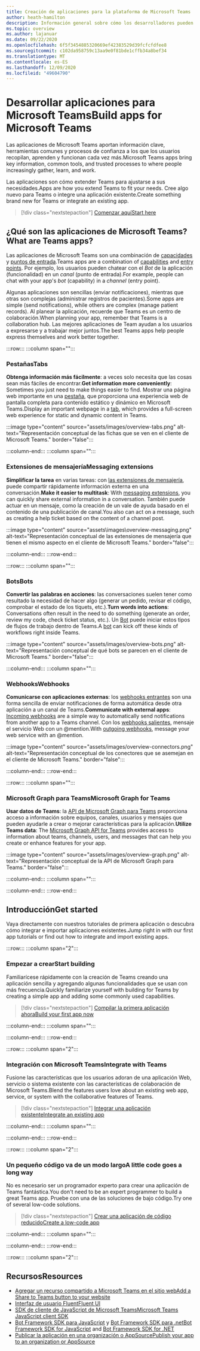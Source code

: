 ```yaml
---
title: Creación de aplicaciones para la plataforma de Microsoft Teams
author: heath-hamilton
description: Información general sobre cómo los desarrolladores pueden ampliar y personalizar las características de Microsoft Teams con aplicaciones personalizadas.
ms.topic: overview
ms.author: lajanuar
ms.date: 09/22/2020
ms.openlocfilehash: 6f5f3454885320669ef42383529d39fcfcfdfee8
ms.sourcegitcommit: c102da958759c13aa9e0f81bde1cffb34a8bef34
ms.translationtype: MT
ms.contentlocale: es-ES
ms.lasthandoff: 12/09/2020
ms.locfileid: "49604790"
---
```

# <a name="build-apps-for-microsoft-teams"></a><span data-ttu-id="35366-103">Desarrollar aplicaciones para Microsoft Teams</span><span class="sxs-lookup"><span data-stu-id="35366-103">Build apps for Microsoft Teams</span></span>

<span data-ttu-id="35366-104">Las aplicaciones de Microsoft Teams aportan información clave, herramientas comunes y procesos de confianza a los que los usuarios recopilan, aprenden y funcionan cada vez más.</span><span class="sxs-lookup"><span data-stu-id="35366-104">Microsoft Teams apps bring key information, common tools, and trusted processes to where people increasingly gather, learn, and work.</span></span>

<span data-ttu-id="35366-105">Las aplicaciones son cómo extender Teams para ajustarse a sus necesidades.</span><span class="sxs-lookup"><span data-stu-id="35366-105">Apps are how you extend Teams to fit your needs.</span></span> <span data-ttu-id="35366-106">Cree algo nuevo para Teams o integre una aplicación existente.</span><span class="sxs-lookup"><span data-stu-id="35366-106">Create something brand new for Teams or integrate an existing app.</span></span>

> [!div class="nextstepaction"]
> [<span data-ttu-id="35366-107">Comenzar aquí</span><span class="sxs-lookup"><span data-stu-id="35366-107">Start here</span></span>](build-your-first-app/build-first-app-overview.md)

## <a name="what-are-teams-apps"></a><span data-ttu-id="35366-108">¿Qué son las aplicaciones de Microsoft Teams?</span><span class="sxs-lookup"><span data-stu-id="35366-108">What are Teams apps?</span></span>

<span data-ttu-id="35366-109">Las aplicaciones de Microsoft Teams son una combinación de [capacidades](concepts/capabilities-overview.md) y [puntos de entrada](concepts/extensibility-points.md).</span><span class="sxs-lookup"><span data-stu-id="35366-109">Teams apps are a combination of [capabilities](concepts/capabilities-overview.md) and [entry points](concepts/extensibility-points.md).</span></span> <span data-ttu-id="35366-110">Por ejemplo, los usuarios pueden chatear con el *Bot* de la aplicación (funcionalidad) en un *canal* (punto de entrada).</span><span class="sxs-lookup"><span data-stu-id="35366-110">For example, people can chat with your app's *bot* (capability) in a *channel* (entry point).</span></span>

<span data-ttu-id="35366-111">Algunas aplicaciones son sencillas (enviar notificaciones), mientras que otras son complejas (administrar registros de pacientes).</span><span class="sxs-lookup"><span data-stu-id="35366-111">Some apps are simple (send notifications), while others are complex (manage patient records).</span></span> <span data-ttu-id="35366-112">Al planear la aplicación, recuerde que Teams es un centro de colaboración.</span><span class="sxs-lookup"><span data-stu-id="35366-112">When planning your app, remember that Teams is a collaboration hub.</span></span> <span data-ttu-id="35366-113">Las mejores aplicaciones de Team ayudan a los usuarios a expresarse y a trabajar mejor juntos.</span><span class="sxs-lookup"><span data-stu-id="35366-113">The best Teams apps help people express themselves and work better together.</span></span>

:::row:::
   :::column span="":::

### <a name="tabs"></a><span data-ttu-id="35366-114">Pestañas</span><span class="sxs-lookup"><span data-stu-id="35366-114">Tabs</span></span>

<span data-ttu-id="35366-115">**Obtenga información más fácilmente**: a veces solo necesita que las cosas sean más fáciles de encontrar.</span><span class="sxs-lookup"><span data-stu-id="35366-115">**Get information more conveniently**: Sometimes you just need to make things easier to find.</span></span> <span data-ttu-id="35366-116">Mostrar una página web importante en una [pestaña](tabs/what-are-tabs.md), que proporciona una experiencia web de pantalla completa para contenido estático y dinámico en Microsoft Teams.</span><span class="sxs-lookup"><span data-stu-id="35366-116">Display an important webpage in a [tab](tabs/what-are-tabs.md), which provides a full-screen web experience for static and dynamic content in Teams.</span></span>

:::image type="content" source="assets/images/overview-tabs.png" alt-text="Representación conceptual de las fichas que se ven en el cliente de Microsoft Teams." border="false":::

   :::column-end:::
   :::column span="":::

### <a name="messaging-extensions"></a><span data-ttu-id="35366-118">Extensiones de mensajería</span><span class="sxs-lookup"><span data-stu-id="35366-118">Messaging extensions</span></span>

<span data-ttu-id="35366-119">**Simplificar la tarea** en varias tareas: con [las extensiones de mensajería](messaging-extensions/what-are-messaging-extensions.md), puede compartir rápidamente información externa en una conversación.</span><span class="sxs-lookup"><span data-stu-id="35366-119">**Make it easier to multitask**: With [messaging extensions](messaging-extensions/what-are-messaging-extensions.md), you can quickly share external information in a conversation.</span></span> <span data-ttu-id="35366-120">También puede actuar en un mensaje, como la creación de un vale de ayuda basado en el contenido de una publicación de canal.</span><span class="sxs-lookup"><span data-stu-id="35366-120">You also can act on a message, such as creating a help ticket based on the content of a channel post.</span></span>

:::image type="content" source="assets\images\overview-messaging.png" alt-text="Representación conceptual de las extensiones de mensajería que tienen el mismo aspecto en el cliente de Microsoft Teams." border="false":::

   :::column-end:::
:::row-end:::

:::row:::
   :::column span="":::

### <a name="bots"></a><span data-ttu-id="35366-122">Bots</span><span class="sxs-lookup"><span data-stu-id="35366-122">Bots</span></span>

<span data-ttu-id="35366-123">**Convertir las palabras en acciones**: las conversaciones suelen tener como resultado la necesidad de hacer algo (generar un pedido, revisar el código, comprobar el estado de los tíquets, etc.).</span><span class="sxs-lookup"><span data-stu-id="35366-123">**Turn words into actions**: Conversations often result in the need to do something (generate an order, review my code, check ticket status, etc.).</span></span> <span data-ttu-id="35366-124">Un [Bot](bots/what-are-bots.md) puede iniciar estos tipos de flujos de trabajo dentro de Teams.</span><span class="sxs-lookup"><span data-stu-id="35366-124">A [bot](bots/what-are-bots.md) can kick off these kinds of workflows right inside Teams.</span></span>

:::image type="content" source="assets/images/overview-bots.png" alt-text="Representación conceptual de qué bots se parecen en el cliente de Microsoft Teams." border="false":::

   :::column-end:::
   :::column span="":::

### <a name="webhooks"></a><span data-ttu-id="35366-126">Webhooks</span><span class="sxs-lookup"><span data-stu-id="35366-126">Webhooks</span></span>

<span data-ttu-id="35366-127">**Comunicarse con aplicaciones externas**: los [webhooks entrantes](webhooks-and-connectors/what-are-webhooks-and-connectors.md#incoming-webhooks) son una forma sencilla de enviar notificaciones de forma automática desde otra aplicación a un canal de Teams.</span><span class="sxs-lookup"><span data-stu-id="35366-127">**Communicate with external apps**: [Incoming webhooks](webhooks-and-connectors/what-are-webhooks-and-connectors.md#incoming-webhooks) are a simple way to automatically send notifications from another app to a Teams channel.</span></span> <span data-ttu-id="35366-128">Con los [webhooks salientes](webhooks-and-connectors/what-are-webhooks-and-connectors.md#outgoing-webhooks), mensaje el servicio Web con un @mention.</span><span class="sxs-lookup"><span data-stu-id="35366-128">With [outgoing webhooks](webhooks-and-connectors/what-are-webhooks-and-connectors.md#outgoing-webhooks), message your web service with an @mention.</span></span>

:::image type="content" source="assets/images/overview-connectors.png" alt-text="Representación conceptual de los conectores que se asemejan en el cliente de Microsoft Teams." border="false":::

   :::column-end:::
:::row-end:::

:::row:::
   :::column span="":::

### <a name="microsoft-graph-for-teams"></a><span data-ttu-id="35366-130">Microsoft Graph para Teams</span><span class="sxs-lookup"><span data-stu-id="35366-130">Microsoft Graph for Teams</span></span>

<span data-ttu-id="35366-131">**Usar datos de Teams**: la [API de Microsoft Graph para Teams](https://docs.microsoft.com/graph/teams-concept-overview) proporciona acceso a información sobre equipos, canales, usuarios y mensajes que pueden ayudarle a crear o mejorar características para la aplicación.</span><span class="sxs-lookup"><span data-stu-id="35366-131">**Utilize Teams data**: The [Microsoft Graph API for Teams](https://docs.microsoft.com/graph/teams-concept-overview) provides access to information about teams, channels, users, and messages that can help you create or enhance features for your app.</span></span>

:::image type="content" source="assets/images/overview-graph.png" alt-text="Representación conceptual de la API de Microsoft Graph para Teams." border="false":::

   :::column-end:::
   :::column span="":::

   :::column-end:::
:::row-end:::

## <a name="get-started"></a><span data-ttu-id="35366-133">Introducción</span><span class="sxs-lookup"><span data-stu-id="35366-133">Get started</span></span>

<span data-ttu-id="35366-134">Vaya directamente con nuestros tutoriales de primera aplicación o descubra cómo integrar e importar aplicaciones existentes.</span><span class="sxs-lookup"><span data-stu-id="35366-134">Jump right in with our first app tutorials or find out how to integrate and import existing apps.</span></span>

:::row:::
   :::column span="2":::

### <a name="start-building"></a><span data-ttu-id="35366-135">Empezar a crear</span><span class="sxs-lookup"><span data-stu-id="35366-135">Start building</span></span>

   <span data-ttu-id="35366-136">Familiarícese rápidamente con la creación de Teams creando una aplicación sencilla y agregando algunas funcionalidades que se usan con más frecuencia.</span><span class="sxs-lookup"><span data-stu-id="35366-136">Quickly familiarize yourself with building for Teams by creating a simple app and adding some commonly used capabilities.</span></span>

   > [!div class="nextstepaction"]
   > [<span data-ttu-id="35366-137">Compilar la primera aplicación ahora</span><span class="sxs-lookup"><span data-stu-id="35366-137">Build your first app now</span></span>](build-your-first-app/build-first-app-overview.md)

   :::column-end:::
   :::column span="":::

   :::column-end:::
:::row-end:::

:::row:::
   :::column span="2":::

### <a name="integrate-with-teams"></a><span data-ttu-id="35366-138">Integración con Microsoft Teams</span><span class="sxs-lookup"><span data-stu-id="35366-138">Integrate with Teams</span></span>

   <span data-ttu-id="35366-139">Fusione las características que los usuarios adoran de una aplicación Web, servicio o sistema existente con las características de colaboración de Microsoft Teams.</span><span class="sxs-lookup"><span data-stu-id="35366-139">Blend the features users love about an existing web app, service, or system with the collaborative features of Teams.</span></span>

   > [!div class="nextstepaction"]
   > [<span data-ttu-id="35366-140">Integrar una aplicación existente</span><span class="sxs-lookup"><span data-stu-id="35366-140">Integrate an existing app</span></span>](samples/integrating-web-apps.md)

   :::column-end:::
   :::column span="":::

   :::column-end:::
:::row-end:::

:::row:::
   :::column span="2":::

### <a name="a-little-code-goes-a-long-way"></a><span data-ttu-id="35366-141">Un pequeño código va de un modo largo</span><span class="sxs-lookup"><span data-stu-id="35366-141">A little code goes a long way</span></span>

   <span data-ttu-id="35366-142">No es necesario ser un programador experto para crear una aplicación de Teams fantástica.</span><span class="sxs-lookup"><span data-stu-id="35366-142">You don't need to be an expert programmer to build a great Teams app.</span></span> <span data-ttu-id="35366-143">Pruebe con una de las soluciones de bajo código.</span><span class="sxs-lookup"><span data-stu-id="35366-143">Try one of several low-code solutions.</span></span>

   > [!div class="nextstepaction"]
   > [<span data-ttu-id="35366-144">Crear una aplicación de código reducido</span><span class="sxs-lookup"><span data-stu-id="35366-144">Create a low-code app</span></span>](samples/teams-low-code-solutions.md)

   :::column-end:::
   :::column span="":::

   :::column-end:::
:::row-end:::

:::row:::
   :::column span="2":::

## <a name="resources"></a><span data-ttu-id="35366-145">Recursos</span><span class="sxs-lookup"><span data-stu-id="35366-145">Resources</span></span>

* [<span data-ttu-id="35366-146">Agregar un recurso compartido a Microsoft Teams en el sitio web</span><span class="sxs-lookup"><span data-stu-id="35366-146">Add a Share to Teams button to your website</span></span>](concepts/build-and-test/share-to-teams.md)
* <span data-ttu-id="35366-147"><a href="https://fluentsite.z22.web.core.windows.net/" target="_blank">Interfaz de usuario Fluent</a></span><span class="sxs-lookup"><span data-stu-id="35366-147"><a href="https://fluentsite.z22.web.core.windows.net/" target="_blank">Fluent UI</a></span></span>
* [<span data-ttu-id="35366-148">SDK de cliente de JavaScript de Microsoft Teams</span><span class="sxs-lookup"><span data-stu-id="35366-148">Microsoft Teams JavaScript client SDK</span></span>](https://docs.microsoft.com/javascript/api/@microsoft/teams-js/?view=msteams-client-js-latest&preserve-view=true)
* <span data-ttu-id="35366-149">[Bot Framework SDK para JavaScript](https://github.com/Microsoft/botbuilder-js) y [Bot Framework SDK para .net](https://github.com/Microsoft/botbuilder-dotnet/)</span><span class="sxs-lookup"><span data-stu-id="35366-149">[Bot Framework SDK for JavaScript](https://github.com/Microsoft/botbuilder-js) and [Bot Framework SDK for .NET](https://github.com/Microsoft/botbuilder-dotnet/)</span></span>
* [<span data-ttu-id="35366-150">Publicar la aplicación en una organización o AppSource</span><span class="sxs-lookup"><span data-stu-id="35366-150">Publish your app to an organization or AppSource</span></span>](concepts/deploy-and-publish/overview.md)
